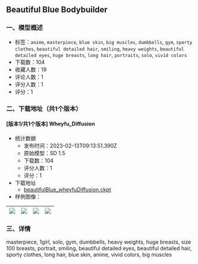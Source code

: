 ## Beautiful Blue Bodybuilder
### 一、模型概述

- 标签：`anime`, `masterpiece`, `blue skin`, `big muscles`, `dumbbells`, `gym`, `sporty clothes`, `beautiful detailed hair`, `smiling`, `heavy weights`, `beautiful detailed eyes`, `huge breasts`, `long hair`, `portraits`, `solo`, `vivid colors`
- 下载数：104
- 收藏人数：19
- 评论人数：1
- 评分人数：1
- 评分：1

### 二、下载地址（共1个版本）

#### [版本1/共1个版本] Wheyfu_Diffusion

- 统计数据
  - 发布时间：2023-02-13T09:13:51.390Z
  - 原始模型：SD 1.5
  - 下载数：104
  - 评分人数：1
  - 评分：1
- 下载地址
  - [beautifulBlue_wheyfuDiffusion.ckpt](https://civitai.com/api/download/models/3827)
- 样例图像：

| <img src="https://image.civitai.com/xG1nkqKTMzGDvpLrqFT7WA/5543b256-476c-46a7-1c1f-9ec20b4bbf00/width=450/24482.jpeg" /> | <img src="https://image.civitai.com/xG1nkqKTMzGDvpLrqFT7WA/3504c09b-36a5-4bb9-3499-1425192d0300/width=450/24485.jpeg" /> | <img src="https://image.civitai.com/xG1nkqKTMzGDvpLrqFT7WA/9f9053a9-65e0-4964-d7a8-950f980c0300/width=450/24484.jpeg" /> | <img src="https://image.civitai.com/xG1nkqKTMzGDvpLrqFT7WA/0859cbd1-f5f3-4e71-a375-ec8e7429a200/width=450/24483.jpeg" /> |
| ---- | ---- | ---- | ---- |


### 三、详情
<p>masterpiece, 1girl, solo, gym, dumbbells, heavy weights, huge breasts, size 100 breasts, portrait, smiling, beautiful detailed eyes, beautiful detailed hair, sporty clothes, long hair, blue skin, anime, vivid colors, big muscles</p>